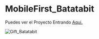 # MobileFirst_Batatabit

Puedes ver el Proyecto Entrando [Aqui.](http://javierborja2000.github.io/MobileFirst_Batatabit/ "Batatabit")

![Gift_Batatabit](https://github.com/JavierBorja2000/MobileFirst_Batatabit/blob/main/assets/gif/Readme_batatabit.gif)
